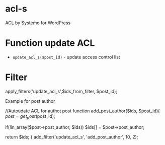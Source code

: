 # acl-s
ACL by Systemo for WordPress

# Function update ACL

- `update_acl_s($post_id)` - update access control list


# Filter

apply_filters('update_acl_s',$ids_from_filter, $post_id);

Example for post author

//Autoudate ACL for authot post
function add_post_author($ids, $post_id){
	$post = get_post($post_id);

  if(!in_array($post->post_author, $ids)) $ids[] = $post->post_author;

  return $ids;
} add_filter('update_acl_s', 'add_post_author', 10, 2);
